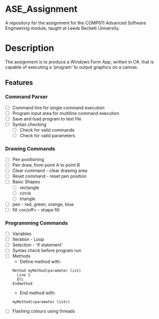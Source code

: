 # ASE_Assignment
A repository for the assignment for the COMP611 Advanced Software Engineering module, taught at Leeds Beckett University.

# Description
The assignment is to produce a Windows Form App, written in C#, that is capable of executing a 'program' to output graphics on a canvas.

## Features
### Command Parser
- [ ] Command line for single command execution
- [ ] Program input area for multiline command execution
- [ ] Save and load program to text file
- [ ] Syntax checking
  - [ ] Check for valid commands
  - [ ] Check for valid parameters
### Drawing Commands
- [ ] Pen positioning
- [ ] Pen draw, from point A to point B
- [ ] Clear command - clear drawing area
- [ ] Reset command - reset pen position
- [ ] Basic Shapes
  - [ ] rectangle <width> <height>
  - [ ] circle <radius>
  - [ ] triangle <x1> <y1> <x2> <y2> <x3> <y3>
- [ ] pen <colour> - red, green, orange, blue
- [ ] fill <on/off> - shape fill
### Programming Commands
- [ ] Variables
- [ ] Iteration - Loop
- [ ] Selection - 'if statement'
- [ ] Syntax check before program run
- [ ] Methods
  - Define method with:
  ```
  Method myMethod(parameter list)
    Line 1
    Etc
  Endmethod
  ```
  - End method with:
  ```
  myMethod(<parameter list>)
  ```
- [ ] Flashing colours using threads
